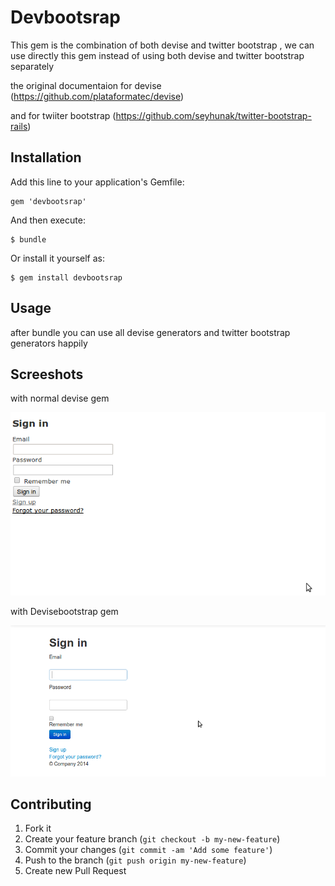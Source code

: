 # Devbootsrap

  This gem is the combination of both devise and twitter bootstrap , we can use directly this gem instead of using both devise and twitter bootstrap separately 

  the original documentaion for devise (https://github.com/plataformatec/devise)

  and for twiiter bootstrap (https://github.com/seyhunak/twitter-bootstrap-rails)

## Installation

Add this line to your application's Gemfile:

    gem 'devbootsrap'

And then execute:

    $ bundle

Or install it yourself as:

    $ gem install devbootsrap

## Usage

after bundle you can use all devise generators and twitter bootstrap generators happily

## Screeshots

  with normal devise gem 
  
 <p>
 <img style="max-width:100%;" title="index" alt="index"      src="https://github.com/ratnakarrao-nyros/devbootsrap/blob/master/screenshots/devise.png">
 </p>
 
 with Devisebootstrap gem
 
  <p>
 <img style="max-width:100%;" title="index" alt="index"      src="https://github.com/ratnakarrao-nyros/devbootsrap/blob/master/screenshots/devisebootstrap.png">
 </p>
 


## Contributing

1. Fork it
2. Create your feature branch (`git checkout -b my-new-feature`)
3. Commit your changes (`git commit -am 'Add some feature'`)
4. Push to the branch (`git push origin my-new-feature`)
5. Create new Pull Request
